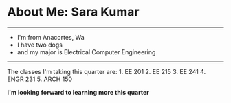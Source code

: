 
# About Me: Sara Kumar

***
* I'm from Anacortes, Wa
* I have two dogs 
* and my major is Electrical Computer Engineering

***
<p> The classes I'm taking this quarter are:
1. EE 201
2. EE 215
3. EE 241
4. ENGR 231
5. ARCH 150 

**I'm looking forward to learning more this quarter**
